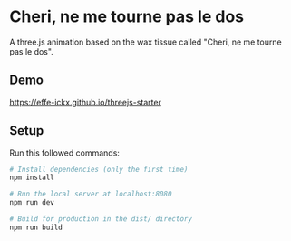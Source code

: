 # Cheri, ne me tourne pas le dos

A three.js animation based on the wax tissue called "Cheri, ne me tourne pas le dos".

## Demo
https://effe-ickx.github.io/threejs-starter
## Setup
Run this followed commands:

``` bash
# Install dependencies (only the first time)
npm install

# Run the local server at localhost:8080
npm run dev

# Build for production in the dist/ directory
npm run build
```
